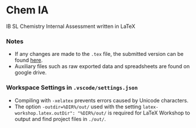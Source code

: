 # Chem IA
IB SL Chemistry Internal Assessment written in LaTeX

### Notes
- If any changes are made to the `.tex` file, the submitted version can be found [here](https://github.com/Togohogo1-Archive/chem-ia/tree/bfd3f8caae9ef53fb14fbef3946d3bf861beea6f).
- Auxiliary files such as raw exported data and spreadsheets are found on google drive.

### Workspace Settings in `.vscode/settings.json`
- Compiling with `-xelatex` prevents errors caused by Unicode characters.
- The option `-outdir=%DIR%/out/` used with the setting `latex-workshop.latex.outDir": "%DIR%/out/` is required for LaTeX Workshop to output and find project files in `./out/`.
